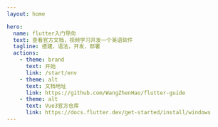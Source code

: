 ```yaml
---
layout: home

hero:
  name: flutter入门导向
  text: 查看官方文档，视频学习开发一个英语软件
  tagline: 搭建，语法，开发，部署
  actions:
    - theme: brand
      text: 开始
      link: /start/env
    - theme: alt
      text: 文档地址
      link: https://github.com/WangZhenHao/flutter-guide
    - theme: alt
      text: Vue3官方仓库
      link: https://docs.flutter.dev/get-started/install/windows
---
```

